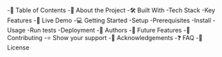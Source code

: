 -📗 Table of Contents
-📖 About the Project
-🛠 Built With
-Tech Stack
-Key Features
-🚀 Live Demo
-💻 Getting Started
-Setup
-Prerequisites
-Install
-Usage
-Run tests
-Deployment
-👥 Authors
-🔭 Future Features
-🤝 Contributing
-⭐️ Show your support
-🙏 Acknowledgements
-❓ FAQ
-📝 License